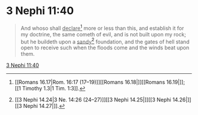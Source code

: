# 3 Nephi 11:40

> And whoso shall <u>declare</u>[^a] more or less than this, and establish it for my doctrine, the same cometh of evil, and is not built upon my rock; but he buildeth upon a <u>sandy</u>[^b] foundation, and the gates of hell stand open to receive such when the floods come and the winds beat upon them.

[3 Nephi 11:40](https://www.churchofjesuschrist.org/study/scriptures/bofm/3-ne/11?lang=eng&id=p40#p40)


[^a]: [[Romans 16.17|Rom. 16:17 (17–19)]][[Romans 16.18|]][[Romans 16.19|]]; [[1 Timothy 1.3|1 Tim. 1:3]].  
[^b]: [[3 Nephi 14.24|3 Ne. 14:26 (24–27)]][[3 Nephi 14.25|]][[3 Nephi 14.26|]][[3 Nephi 14.27|]].  
